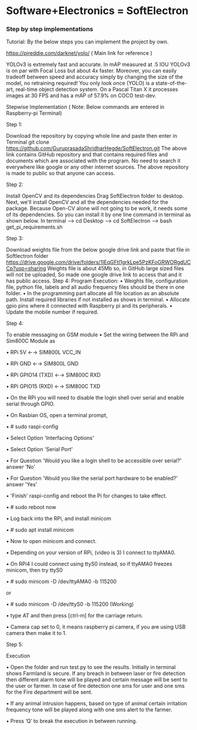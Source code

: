 # Software+Electronics = SoftElectron
### Step by step implementations
Tutorial:
 By the below steps you can implement the project by own.
 
https://pjreddie.com/darknet/yolo/ ( Main link for reference )

YOLOv3 is extremely fast and accurate. In mAP measured at .5 IOU YOLOv3 is on par with Focal Loss but about 4x faster. Moreover, you can easily tradeoff between speed and accuracy simply by changing the size of the model, no retraining required! You only look once (YOLO) is a state-of-the-art, real-time object detection system. On a Pascal Titan X it processes images at 30 FPS and has a mAP of 57.9% on COCO test-dev.

Stepwise Implementation
( Note: Below commands are entered in Raspberry-pi Terminal)

Step 1:

Download the repository by copying whole line and paste then enter in Terminal
git clone https://github.com/GuruprasadaShridharHegde/SoftElectron.git
The above link contains GitHub repository and that contains required files and documents which are associated with the program. No need to search it everywhere like google or any other internet sources. The above repository is made to public so that anyone can access.

Step 2:

Install OpenCV and its dependencies
Drag SoftElectron folder to desktop. Next, we'll install OpenCV and all the dependencies needed for the package. Because Open-CV alone will not going to be work, it needs some of its dependencies. So you can install it by one line command in terminal as shown below.
In terminal
--> cd Desktop
--> cd SoftElectron --> bash get_pi_requirements.sh

Step 3:

Download weights file from the below google drive link and paste that file in Softlectron folder
https://drive.google.com/drive/folders/1IEqGFtI1grkLpe5PzKFoGRWORgdUCCp?usp=sharing
Weights file is about 45Mb so, in GitHub large sized files will not be uploaded, So made one google drive link to access that and it has public access.
Step 4: Program Execution:
•	Weights file, configuration file, python file, labels and all audio frequency files should be there in one folder.
•	In the programming part allocate all file location as an absolute path. Install required libraries if not installed as shows in terminal. 
•	Allocate gpio pins where it connected with Raspberry pi and its peripherals.
•	Update the mobile number if required.

Step 4: 

To enable messaging on GSM module
•	Set the wiring between the RPi and Sim800C Module as

•	RPi 5V ←→ SIM800L VCC_IN

•	RPi GND ←→ SIM800L GND

•	RPi GPIO14 (TXD) ←→ SIM800C RXD

•	RPi GPIO15 (RXD) ←→ SIM800C TXD

•	On the RPi you will need to disable the login shell over serial and enable serial through GPIO.

•	On Rasbian OS, open a terminal prompt,

•	# sudo raspi-config

•	Select Option 'Interfacing Options'

•	Select Option 'Serial Port'

•	For Question 'Would you like a login shell to be accessible over serial?' answer 'No'

•	For Question 'Would you like the serial port hardware to be enabled?' answer 'Yes'

•	'Finish' raspi-config and reboot the Pi for changes to take effect.

•	# sudo reboot now

•	Log back into the RPi, and install minicom

•	# sudo apt install minicom

•	Now to open minicom and connect. 

•	Depending on your version of RPi, (video is 3) I connect to ttyAMA0. 

•	On RPi4 I could connect using ttyS0 instead, so if ttyAMA0 freezes minicom, then try ttyS0

•	# sudo minicom -D /dev/ttyAMA0 -b 115200 

or

•	# sudo minicom -D /dev/ttyS0 -b 115200 (Working)

•	type AT and then press [ctrl-m] for the carriage return.

•	Camera cap set to 0, it means raspberry pi camera, if you are using USB camera then make it to 1.

Step 5: 

Execution

•	Open the folder and run test.py to see the results. Initially in terminal shows Farmland is secure. If any breach in between laser or fire detection then different alarm tone will be played and certain message will be sent to the user or farmer. In case of fire detection one sms for user and one sms for the Fire department will be sent.

•	If any animal intrusion happens, based on type of animal certain irritation frequency tone will be played along with one sms alert to the farmer.

•	Press ‘Q’ to break the execution in between running.
